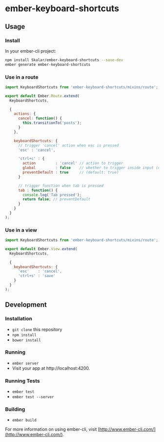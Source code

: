 # ember-keyboard-shortcuts

## Usage

### Install

In your ember-cli project:
```bash
npm install Skalar/ember-keyboard-shortcuts --save-dev
ember generate ember-keyboard-shortcuts
```

### Use in a route

```javascript
import KeyboardShortcuts from 'ember-keyboard-shortcuts/mixins/route';

export default Ember.Route.extend(
  KeyboardShortcuts,

  {
    actions: {
      cancel: function() {
        this.transitionTo('posts');
      }
    },

    keyboardShortcuts: {
      // trigger 'cancel' action when esc is pressed
      'esc' : 'cancel',

      'ctrl+c' : {
        action         : 'cancel' // action to trigger
        global         : false    // whether to trigger inside input (default: true)  
        preventDefault : true     // (default: true)
      }

      // trigger function when tab is pressed
      tab : function() {
        console.log('Tab pressed');
        return false; // preventDefault
      }
    }
  }
);
```

### Use in a view
```javascript
import KeyboardShortcuts from 'ember-keyboard-shortcuts/mixins/route';

export default Ember.View.extend(
  KeyboardShortcuts,

  {
    keyboardShortcuts: {
      'esc'    : 'cancel',
      'ctrl+s' : 'save'
    }
  }
);
```

## Development

### Installation

* `git clone` this repository
* `npm install`
* `bower install`

### Running

* `ember server`
* Visit your app at http://localhost:4200.

### Running Tests

* `ember test`
* `ember test --server`

### Building

* `ember build`

For more information on using ember-cli, visit [http://www.ember-cli.com/](http://www.ember-cli.com/).
